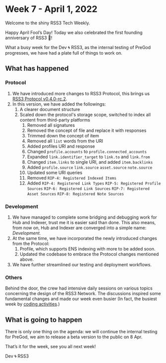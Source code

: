 # Week 7 - April 1, 2022

Welcome to the shiny RSS3 Tech Weekly.

Happy April Fool’s Day! Today we also celebrated the first founding anniversary of RSS3 🎉!

What a busy week for the Dev 🌀 RSS3, as the internal testing of PreGod progresses, we have had a plate full of things to work on.

## What has happened

### Protocol

1. We have introduced more changes to RSS3 Protocol, this brings us [RSS3 Protocol v0.4.0-rc.2](https://rss3.io/protocol/v0.4.0-rc.2.html).
2. In this version, we have added the followings:
    1. A clearer document structure
    2. Scaled down the protocol's storage scope, switched to index all content from third-party platforms
        1. Removed all signatures
        2. Removed the concept of file and replace it with responses
        3. Trimmed down the concept of item
        4. Removed all `list` words from the URI
        5. Added profiles URI and response
        6. Changed `profile.accounts` to `profile.connected_accounts`
        7. Expanded `link.identifier_target` to `link.to` and `link.from`
        8. Changed `item.links` to single URI, and added `item.backlinks`
        9. Added `profile.source` `link.source` `asset.source` `note.source`
        10. Updated some URI queries
        11. Removed `RIP-4: Registered Indexed Items`
        12. Added `RIP-4: Registered Link Types` `RIP-5: Registered Profile Sources` `RIP-6: Registered Link Sources` `RIP-7: Registered Asset Sources` `RIP-8: Registered Note Sources`

### Development

1. We have managed to complete some bridging and debugging work for Hub and Indexer, trust me it is easier said than done. This also means, from now on, Hub and Indexer are converged into a simple name: *Development.*
2. At the same time, we have incorporated the newly introduced changes from the Protocol:
    1. Profile, which supports ENS indexing with more to be added soon.
    2. Updated the codebase to embrace the Protocol changes mentioned above.
3. We have further streamlined our testing and deployment workflows.

### Others

Behind the door, the crew had intensive daily sessions on various topics concerning the design of the RSS3 Network. The discussions inspired some fundamental changes and made our week even busier (In fact, the busiest week by [coding activities](https://github.com/NaturalSelectionLabs/RSS3-PreGod/graphs/code-frequency).)

## What is going to happen

There is only one thing on the agenda: we will continue the internal testing for PreGod, we aim to release a beta version to the public on 8 Apr.

That’s it for the week, see you all next week!

Dev 🌀 RSS3
